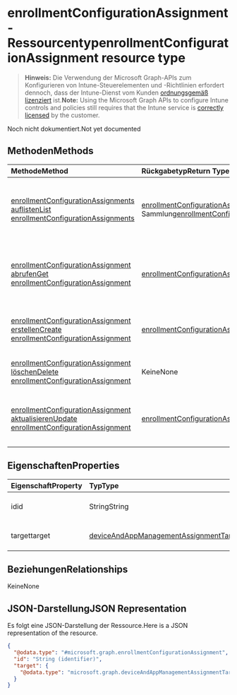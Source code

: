 # <a name="enrollmentconfigurationassignment-resource-type"></a><span data-ttu-id="8bd5d-101">enrollmentConfigurationAssignment-Ressourcentyp</span><span class="sxs-lookup"><span data-stu-id="8bd5d-101">enrollmentConfigurationAssignment resource type</span></span>

> <span data-ttu-id="8bd5d-102">**Hinweis:** Die Verwendung der Microsoft Graph-APIs zum Konfigurieren von Intune-Steuerelementen und -Richtlinien erfordert dennoch, dass der Intune-Dienst vom Kunden [ordnungsgemäß lizenziert](https://go.microsoft.com/fwlink/?linkid=839381) ist.</span><span class="sxs-lookup"><span data-stu-id="8bd5d-102">**Note:** Using the Microsoft Graph APIs to configure Intune controls and policies still requires that the Intune service is [correctly licensed](https://go.microsoft.com/fwlink/?linkid=839381) by the customer.</span></span>

<span data-ttu-id="8bd5d-103">Noch nicht dokumentiert.</span><span class="sxs-lookup"><span data-stu-id="8bd5d-103">Not yet documented</span></span>
## <a name="methods"></a><span data-ttu-id="8bd5d-104">Methoden</span><span class="sxs-lookup"><span data-stu-id="8bd5d-104">Methods</span></span>
|<span data-ttu-id="8bd5d-105">Methode</span><span class="sxs-lookup"><span data-stu-id="8bd5d-105">Method</span></span>|<span data-ttu-id="8bd5d-106">Rückgabetyp</span><span class="sxs-lookup"><span data-stu-id="8bd5d-106">Return Type</span></span>|<span data-ttu-id="8bd5d-107">Beschreibung</span><span class="sxs-lookup"><span data-stu-id="8bd5d-107">Description</span></span>|
|:---|:---|:---|
|[<span data-ttu-id="8bd5d-108">enrollmentConfigurationAssignments auflisten</span><span class="sxs-lookup"><span data-stu-id="8bd5d-108">List enrollmentConfigurationAssignments</span></span>](../api/intune_onboarding_enrollmentconfigurationassignment_list.md)|<span data-ttu-id="8bd5d-109">[enrollmentConfigurationAssignment](../resources/intune_onboarding_enrollmentconfigurationassignment.md)-Sammlung</span><span class="sxs-lookup"><span data-stu-id="8bd5d-109">[enrollmentConfigurationAssignment](../resources/intune_onboarding_enrollmentconfigurationassignment.md) collection</span></span>|<span data-ttu-id="8bd5d-110">Auflisten von Eigenschaften und Beziehungen der [enrollmentConfigurationAssignment](../resources/intune_onboarding_enrollmentconfigurationassignment.md)-Objekte.</span><span class="sxs-lookup"><span data-stu-id="8bd5d-110">List properties and relationships of the [enrollmentConfigurationAssignment](../resources/intune_onboarding_enrollmentconfigurationassignment.md) objects.</span></span>|
|[<span data-ttu-id="8bd5d-111">enrollmentConfigurationAssignment abrufen</span><span class="sxs-lookup"><span data-stu-id="8bd5d-111">Get enrollmentConfigurationAssignment</span></span>](../api/intune_onboarding_enrollmentconfigurationassignment_get.md)|[<span data-ttu-id="8bd5d-112">enrollmentConfigurationAssignment</span><span class="sxs-lookup"><span data-stu-id="8bd5d-112">enrollmentConfigurationAssignment</span></span>](../resources/intune_onboarding_enrollmentconfigurationassignment.md)|<span data-ttu-id="8bd5d-113">Lesen von Eigenschaften und Beziehungen des [enrollmentConfigurationAssignment](../resources/intune_onboarding_enrollmentconfigurationassignment.md)-Objekts.</span><span class="sxs-lookup"><span data-stu-id="8bd5d-113">Read properties and relationships of the [enrollmentConfigurationAssignment](../resources/intune_onboarding_enrollmentconfigurationassignment.md) object.</span></span>|
|[<span data-ttu-id="8bd5d-114">enrollmentConfigurationAssignment erstellen</span><span class="sxs-lookup"><span data-stu-id="8bd5d-114">Create enrollmentConfigurationAssignment</span></span>](../api/intune_onboarding_enrollmentconfigurationassignment_create.md)|[<span data-ttu-id="8bd5d-115">enrollmentConfigurationAssignment</span><span class="sxs-lookup"><span data-stu-id="8bd5d-115">enrollmentConfigurationAssignment</span></span>](../resources/intune_onboarding_enrollmentconfigurationassignment.md)|<span data-ttu-id="8bd5d-116">Erstellen eines neuen [enrollmentConfigurationAssignment](../resources/intune_onboarding_enrollmentconfigurationassignment.md)-Objekts.</span><span class="sxs-lookup"><span data-stu-id="8bd5d-116">Create a new [enrollmentConfigurationAssignment](../resources/intune_onboarding_enrollmentconfigurationassignment.md) object.</span></span>|
|[<span data-ttu-id="8bd5d-117">enrollmentConfigurationAssignment löschen</span><span class="sxs-lookup"><span data-stu-id="8bd5d-117">Delete enrollmentConfigurationAssignment</span></span>](../api/intune_onboarding_enrollmentconfigurationassignment_delete.md)|<span data-ttu-id="8bd5d-118">Keine</span><span class="sxs-lookup"><span data-stu-id="8bd5d-118">None</span></span>|<span data-ttu-id="8bd5d-119">Löscht ein [enrollmentConfigurationAssignment](../resources/intune_onboarding_enrollmentconfigurationassignment.md)-Objekt.</span><span class="sxs-lookup"><span data-stu-id="8bd5d-119">Deletes a [enrollmentConfigurationAssignment](../resources/intune_onboarding_enrollmentconfigurationassignment.md).</span></span>|
|[<span data-ttu-id="8bd5d-120">enrollmentConfigurationAssignment aktualisieren</span><span class="sxs-lookup"><span data-stu-id="8bd5d-120">Update enrollmentConfigurationAssignment</span></span>](../api/intune_onboarding_enrollmentconfigurationassignment_update.md)|[<span data-ttu-id="8bd5d-121">enrollmentConfigurationAssignment</span><span class="sxs-lookup"><span data-stu-id="8bd5d-121">enrollmentConfigurationAssignment</span></span>](../resources/intune_onboarding_enrollmentconfigurationassignment.md)|<span data-ttu-id="8bd5d-122">Aktualisieren der Eigenschaften eines [enrollmentConfigurationAssignment](../resources/intune_onboarding_enrollmentconfigurationassignment.md)-Objekts.</span><span class="sxs-lookup"><span data-stu-id="8bd5d-122">Update the properties of a [enrollmentConfigurationAssignment](../resources/intune_onboarding_enrollmentconfigurationassignment.md) object.</span></span>|

## <a name="properties"></a><span data-ttu-id="8bd5d-123">Eigenschaften</span><span class="sxs-lookup"><span data-stu-id="8bd5d-123">Properties</span></span>
|<span data-ttu-id="8bd5d-124">Eigenschaft</span><span class="sxs-lookup"><span data-stu-id="8bd5d-124">Property</span></span>|<span data-ttu-id="8bd5d-125">Typ</span><span class="sxs-lookup"><span data-stu-id="8bd5d-125">Type</span></span>|<span data-ttu-id="8bd5d-126">Beschreibung</span><span class="sxs-lookup"><span data-stu-id="8bd5d-126">Description</span></span>|
|:---|:---|:---|
|<span data-ttu-id="8bd5d-127">id</span><span class="sxs-lookup"><span data-stu-id="8bd5d-127">id</span></span>|<span data-ttu-id="8bd5d-128">String</span><span class="sxs-lookup"><span data-stu-id="8bd5d-128">String</span></span>|<span data-ttu-id="8bd5d-129">Noch nicht dokumentiert.</span><span class="sxs-lookup"><span data-stu-id="8bd5d-129">Not yet documented</span></span>|
|<span data-ttu-id="8bd5d-130">target</span><span class="sxs-lookup"><span data-stu-id="8bd5d-130">target</span></span>|[<span data-ttu-id="8bd5d-131">deviceAndAppManagementAssignmentTarget</span><span class="sxs-lookup"><span data-stu-id="8bd5d-131">deviceAndAppManagementAssignmentTarget</span></span>](../resources/intune_shared_deviceandappmanagementassignmenttarget.md)|<span data-ttu-id="8bd5d-132">Noch nicht dokumentiert.</span><span class="sxs-lookup"><span data-stu-id="8bd5d-132">Not yet documented</span></span>|

## <a name="relationships"></a><span data-ttu-id="8bd5d-133">Beziehungen</span><span class="sxs-lookup"><span data-stu-id="8bd5d-133">Relationships</span></span>
<span data-ttu-id="8bd5d-134">Keine</span><span class="sxs-lookup"><span data-stu-id="8bd5d-134">None</span></span>
## <a name="json-representation"></a><span data-ttu-id="8bd5d-135">JSON-Darstellung</span><span class="sxs-lookup"><span data-stu-id="8bd5d-135">JSON Representation</span></span>
<span data-ttu-id="8bd5d-136">Es folgt eine JSON-Darstellung der Ressource.</span><span class="sxs-lookup"><span data-stu-id="8bd5d-136">Here is a JSON representation of the resource.</span></span>
<!-- {
  "blockType": "resource",
  "keyProperty": "id",
  "@odata.type": "microsoft.graph.enrollmentConfigurationAssignment"
}
-->
``` json
{
  "@odata.type": "#microsoft.graph.enrollmentConfigurationAssignment",
  "id": "String (identifier)",
  "target": {
    "@odata.type": "microsoft.graph.deviceAndAppManagementAssignmentTarget"
  }
}
```



